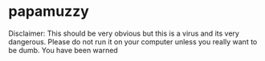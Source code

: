 # papamuzzy
Disclaimer: This should be very obvious but this is a virus and its very dangerous. Please do not run it on your computer unless you really want to be dumb. You have been warned
